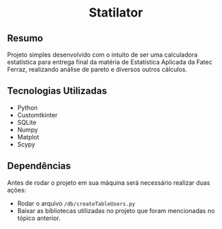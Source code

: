 # <p align="center"> Statilator </p>

## Resumo
Projeto simples desenvolvido com o intuito de ser uma calculadora estatística para entrega final da matéria de Estatística Aplicada da Fatec Ferraz, realizando análise de pareto e diversos outros cálculos.

## Tecnologias Utilizadas
- Python
- Customtkinter
- SQLite
- Numpy
- Matplot
- Scypy

## Dependências
Antes de rodar o projeto em sua máquina será necessário realizar duas ações:
- Rodar o arquivo ```/db/createTableUsers.py```
- Baixar as bibliotecas utilizadas no projeto que foram mencionadas no tópico anterior.
